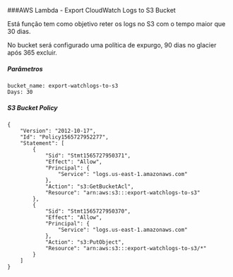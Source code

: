 ###AWS Lambda - Export CloudWatch Logs to S3 Bucket

Está função tem como objetivo reter os logs no S3 com o tempo maior que 30 dias.

No bucket será configurado uma política de expurgo, 90 dias no glacier após 365 excluir.

##### Parâmetros
    bucket_name: export-watchlogs-to-s3
    Days: 30

##### S3 Bucket Policy

    {
        "Version": "2012-10-17",
        "Id": "Policy1565727952277",
        "Statement": [
            {
                "Sid": "Stmt1565727950371",
                "Effect": "Allow",
                "Principal": {
                    "Service": "logs.us-east-1.amazonaws.com"
                },
                "Action": "s3:GetBucketAcl",
                "Resource": "arn:aws:s3:::export-watchlogs-to-s3"
            },
            {
                "Sid": "Stmt1565727950370",
                "Effect": "Allow",
                "Principal": {
                    "Service": "logs.us-east-1.amazonaws.com"
                },
                "Action": "s3:PutObject",
                "Resource": "arn:aws:s3:::export-watchlogs-to-s3/*"
            }
        ]
    }

